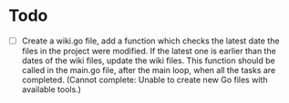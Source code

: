 # Todo
- [ ] Create a wiki.go file, add a function which checks the latest date the files in the project were modified. If the latest one is earlier than the dates of the wiki files, update the wiki files. This function should be called in the main.go file, after the main loop, when all the tasks are completed. (Cannot complete: Unable to create new Go files with available tools.)